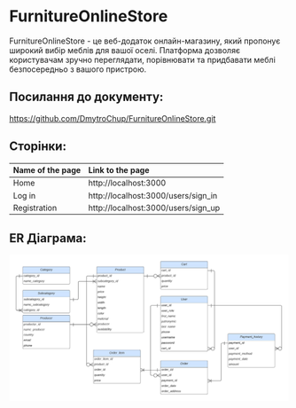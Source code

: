 # FurnitureOnlineStore

FurnitureOnlineStore - це веб-додаток онлайн-магазину, який пропонує широкий вибір меблів для вашої оселі. Платформа дозволяє користувачам зручно переглядати, порівнювати та придбавати меблі безпосередньо з вашого пристрою.

## Посилання до документу:
https://github.com/DmytroChup/FurnitureOnlineStore.git

## Сторінки:
| Name of the page | Link to the page |
| :--- | :--- |
| Home | http://localhost:3000 |
| Log in | http://localhost:3000/users/sign_in |
| Registration | http://localhost:3000/users/sign_up |

## ER Діаграма:
![ERD](https://github.com/DmytroChup/FurnitureOnlineStore/blob/main/er-diagram.png)
